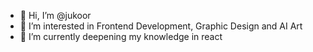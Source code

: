 - 👋 Hi, I’m @jukoor
- 👀 I’m interested in Frontend Development, Graphic Design and AI Art
- 🌱 I’m currently deepening my knowledge in react
